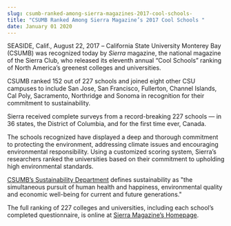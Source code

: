 ```yaml
---
slug: csumb-ranked-among-sierra-magazines-2017-cool-schools-
title: "CSUMB Ranked Among Sierra Magazine’s 2017 Cool Schools "
date: January 01 2020
---
```


 
<p>
  SEASIDE, Calif., August 22, 2017<i> – </i>California State University Monterey
  Bay (CSUMB) was recognized today by<i> Sierra</i> magazine, the national
  magazine of the Sierra Club, who released its eleventh annual “Cool Schools”
  ranking of North America’s greenest colleges and universities.
</p>
<p>
  CSUMB ranked 152 out of 227 schools and joined eight other CSU campuses to
  include San Jose, San Francisco, Fullerton, Channel Islands, Cal Poly,
  Sacramento, Northridge and Sonoma in recognition for their commitment to
  sustainability.
</p>
<p>
  Sierra received complete surveys from a record-breaking 227 schools — in 36
  states, the District of Columbia, and for the first time ever, Canada.
</p>
<p>
  The schools recognized have displayed a deep and thorough commitment to
  protecting the environment, addressing climate issues and encouraging
  environmental responsibility. Using a customized scoring system, Sierra’s
  researchers ranked the universities based on their commitment to upholding
  high environmental standards.
</p>
<p>
  <a href="https://csumb.edu/sustainability"
    >CSUMB’s Sustainability Department</a
  >
  defines sustainability as "the simultaneous pursuit of human health and
  happiness, environmental quality and economic well-being for current and
  future generations."
</p>
<p>
  The full ranking of 227 colleges and universities, including each school’s
  completed questionnaire, is online at
  <a href="https://www.sierraclub.org/coolschools">Sierra Magazine’s Homepage</a
  >.
</p>
 
